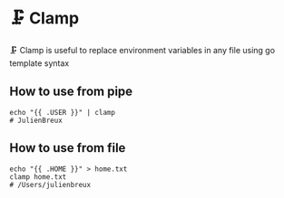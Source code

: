 # 🗜 Clamp

🗜 Clamp is useful to replace environment variables in any file using go template syntax

## How to use from pipe

    echo "{{ .USER }}" | clamp
    # JulienBreux

## How to use from file

    echo "{{ .HOME }}" > home.txt
    clamp home.txt
    # /Users/julienbreux

